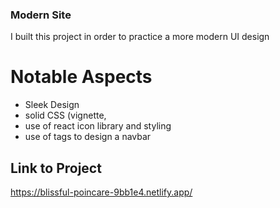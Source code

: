 ### Modern Site

I built this project in order to practice a more modern UI design

# Notable Aspects
* Sleek Design
* solid CSS (vignette, 
* use of react icon library and styling
* use of <a> tags to design a navbar
  
  
## Link to Project
https://blissful-poincare-9bb1e4.netlify.app/
